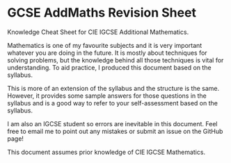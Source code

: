 # GCSE AddMaths Revision Sheet
 Knowledge Cheat Sheet for CIE IGCSE Additional Mathematics.

 Mathematics is one of my favourite subjects and it is very important whatever you are doing in the future. It is mostly about techniques for solving problems, but the knowledge behind all those techniques is vital for understanding. To aid practice, I produced this document based on the syllabus.

 This is more of an extension of the syllabus and the structure is the same. However, it provides some sample answers for those questions in the syllabus and is a good way to refer to your self-assessment based on the syllabus.

 I am also an IGCSE student so errors are inevitable in this document. Feel free to email me to point out any mistakes or submit an issue on the GitHub page!

 This document assumes prior knowledge of CIE IGCSE Mathematics.
